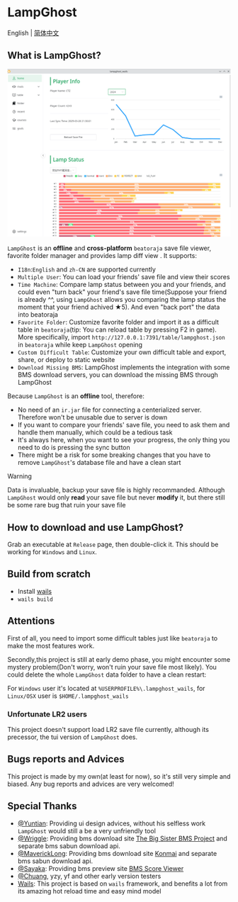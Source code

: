 # LampGhost

English | [简体中文](./README.zh-CN.md)

## What is LampGhost?

![showcase](./doc/showcase.png)

`LampGhost` is an **offline** and **cross-platform** `beatoraja` save file viewer, favorite folder manager and provides lamp diff view . It supports:

- `I18n`:`English` and `zh-CN` are supported currently
- `Multiple User`: You can load your friends' save file and view their scores
- `Time Machine`: Compare lamp status between you and your friends, and could even "turn back" your friend's save file time(Suppose your friend is already ^^, using `LampGhost` allows you comparing the lamp status the moment that your friend achived ★5). And even "back port" the data into beatoraja
- `Favorite Folder`: Customize favorite folder and import it as a difficult table in `beatoraja`(tip: You can reload table by pressing F2 in game). More specifically, import `http://127.0.0.1:7391/table/lampghost.json` in `beatoraja` while keep `LampGhost` opening
- `Custom Difficult Table`: Customize your own difficult table and export, share, or deploy to static website
- `Download Missing BMS`: LampGhost implements the integration with some BMS download servers, you can download the missing BMS through LampGhost

Because `LampGhost` is an **offline** tool, therefore:

- No need of an `ir.jar` file for connecting a centerialized server. Therefore won't be unusable due to server is down
- If you want to compare your friends' save file, you need to ask them and handle them manually, which could be a tedious task
- It's always here, when you want to see your progress, the only thing you need to do is pressing the sync button
- There might be a risk for some breaking changes that you have to remove `LampGhost`'s database file and have a clean start

> [!warning]
>
> Data is invaluable, backup your save file is highly recommanded. Although `LampGhost` would only **read** your save file but never **modify** it, but there still be some rare bug that ruin your save file

## How to download and use LampGhost?

Grab an executable at `Release` page, then double-click it. This should be working for `Windows` and `Linux`.

## Build from scratch

- Install [wails](https://github.com/wailsapp/wails)
- `wails build`

## Attentions

First of all, you need to import some difficult tables just like `beatoraja` to make the most features work.

Secondly,this project is still at early demo phase, you might encounter some mystery problem(Don't worry, won't ruin your save file most likely). You could delete the whole `LampGhost` data folder to have a clean restart:

For `Windows` user it's located at `%USERPROFILE%\.lampghost_wails`, for `Linux/OSX` user is `$HOME/.lampghost_wails`

### Unfortunate LR2 users

This project doesn't support load LR2 save file currently, although its precessor, the tui version of `LampGhost` does.

## Bugs reports and Advices

This project is made by my own(at least for now), so it's still very simple and biased. Any bug reports and advices are very welcomed!

## Special Thanks

- [@Yuntian](https://www.github.com/Yuntian52s): Providing ui design advices, without his selfless work `LampGhost` would still a be a very unfriendly tool
- [@Wriggle](https://www.github.com/wrigglebug): Providing bms download site [The Big Sister BMS Project](https://bms.wrigglebug.xyz/) and separate bms sabun download api.
- [@MaverickLong](https://www.github.com/MaverickLong): Providing bms download site [Konmai](https://616.sb/bms/download) and separate bms sabun download api.
- [@Sayaka](https://github.com/SayakaIsBaka): Providing bms preview site [BMS Score Viewer](https://github.com/SayakaIsBaka/bms-score-viewer)
- [@Chuang](https://github.com/chuang1213), yzy, yf and other early version testers
- [Wails](https://github.com/wailsapp/wails): This project is based on `wails` framework, and benefits a lot from its amazing hot reload time and easy mind model
